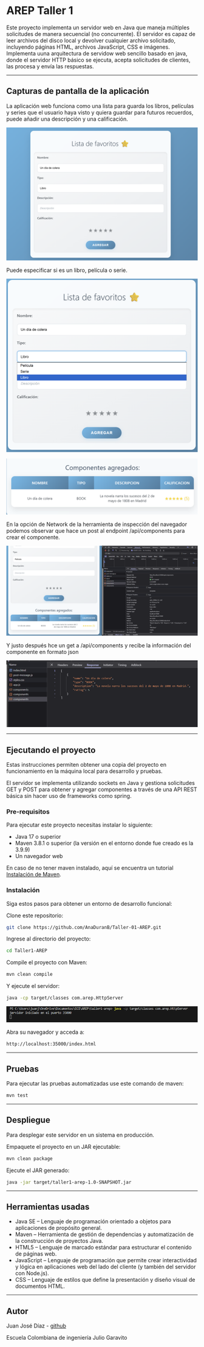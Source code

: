 # AREP Taller 1 

Este proyecto implementa un servidor web en Java que maneja múltiples solicitudes de manera secuencial (no concurrente). El servidor es capaz de leer archivos del disco local y devolver cualquier archivo solicitado, incluyendo páginas HTML, archivos JavaScript, CSS e imágenes. Implementa uuna arquitectura de servidow web sencillo basado en java, donde el servidor HTTP básico se ejecuta, acepta solicitudes de clientes, las procesa y envía las respuestas.

---

## Capturas de pantalla de la aplicación

La aplicación web funciona como una lista para guarda los libros, películas y series que el usuario haya visto y quiera guardar para futuros recuerdos, puede añadir una descripción y una calificación.

![screenshot](/public/images/image.png)

Puede especificar si es un libro, película o serie.

![screenshot](/public/images/image2.png)

![screenshot](/public/images/image3.png)

En la opción de Network de la herramienta de inspección del navegador podemos observar que hace un post al endpoint /api/components para crear el componente.

![screenshot](/public/images/image5.png)

Y justo después hce un get a /api/components y recibe la información del componente en formato json

![screenshot](/public/images/image4.png)


---

## Ejecutando el proyecto

Estas instrucciones permiten obtener una copia del proyecto en funcionamiento en la máquina local para desarrollo y pruebas.

El servidor se implementa utilizando sockets en Java y gestiona solicitudes GET y POST para obtener y agregar componentes a través de una API REST básica sin hacer uso de frameworks como spring.

### Pre-requisitos

Para ejecutar este proyecto necesitas instalar lo siguiente:

- Java 17 o superior
- Maven 3.8.1 o superior (la versión en el entorno donde fue creado es la 3.9.9)
- Un navegador web
  
En caso de no tener maven instalado, aquí se encuentra un tutorial [Instalación de Maven]([/guides/content/editing-an-existing-page](https://dev.to/vanessa_corredor/instalar-manualmente-maven-en-windows-10-50pb)). 

### Instalación

Siga estos pasos para obtener un entorno de desarrollo funcional:

Clone este repositorio:

```bash
git clone https://github.com/AnaDuranB/Taller-01-AREP.git
```

Ingrese al directorio del proyecto:

```bash
cd Taller1-AREP
```

Compile el proyecto con Maven:

```bash
mvn clean compile
```

Y ejecute el servidor:

```bash
java -cp target/classes com.arep.HttpServer
```

![screenshot](/public/images/image6.png)

Abra su navegador y acceda a:

```bash
http://localhost:35000/index.html
```

---

## Pruebas

Para ejecutar las pruebas automatizadas use este comando de maven:

```bash
mvn test
```

---

## Despliegue

Para desplegar este servidor en un sistema en producción.

Empaquete el proyecto en un JAR ejecutable:

```bash
mvn clean package
```

Ejecute el JAR generado:

```bash
java -jar target/taller1-arep-1.0-SNAPSHOT.jar 
```

---

## Herramientas usadas

- Java SE – Lenguaje de programación orientado a objetos para aplicaciones de propósito general.
- Maven – Herramienta de gestión de dependencias y automatización de la construcción de proyectos Java.
- HTML5 – Lenguaje de marcado estándar para estructurar el contenido de páginas web.
- JavaScript – Lenguaje de programación que permite crear interactividad y lógica en aplicaciones web del lado del cliente (y también del servidor con Node.js).
- CSS – Lenguaje de estilos que define la presentación y diseño visual de documentos HTML.

---

## Autor

Juan José Díaz - [github](https://github.com/Juan-Jose-D)

Escuela Colombiana de ingeniería Julio Garavito